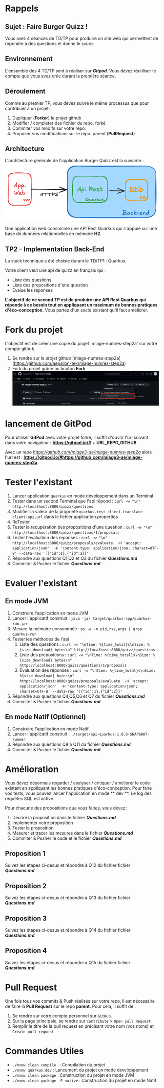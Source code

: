 

# Rappels

## Sujet : Faire Burger Quizz !
Vous avez 4 séances de TD/TP pour  produire un site web qui permettent de répondre à des questions et  donne le score.


## Environnement
L'ensemble des  4 TD/TP sont à réaliser sur **_Gitpod_**.
Vous devez réutiliser le compte que vous avez crée durant la première séance.

## Déroulement

Comme au premier TP, vous devez suivre le même processus que pour contribuer à un projet:
1. Dupliquer (**Forker**) le projet github
1. Modifier / compléter des fichier du repo. forké
1. Commiter vos modifs sur votre repo.
1. Proposer vos modifications sur le repo. parent (**PullRequest**)

## Architecture
L'architecture   générale de  l'application  Burger Quizz est la suivante :
![Capture d'écran](assets/Archi.png)

Une application web consomme une API Rest Quarkus  qui s'appuie sur une base de données relationnelles en  mémoire **H2**.

## TP2 - Implementation Back-End

La stack technique a été choisie durant le TD/TP1 : Quarkus.

Votre client  veut une api de quizz en français qui :
* Liste des questions
* Liste des propositions d'une question
* Evalue les réponses

**L'objectif de ce second TP est de produire une API Rest Quarkus qui réponde à ce besoin tout en appliquant un maximum de bonnes pratiques d'éco-conception.**
Vous partez d'un socle existant qu'il faut améliorer.

# Fork du projet
L'objectif est de créer une copie du projet 'miage-numres-step2a' sur votre compte github.

1. Se rendre sur le projet github [miage-numres-step2a] (https://github.com/aepsilon-tek/miage-numres-step2a)
1. Fork du projet grâce au bouton **Fork**
![Capture d'écran](assets/Fork.png)

# lancement de GitPod

Pour utiliser  **GitPod** avec votre projet forké, il suffit d'ouvrir  l'url suivant dans votre navigateur :
**https://gitpod.io/#** + **URL_REPO_GITHUB**

Avec un repo _https://github.com/miage3-ae/miage-numres-step2a_ alors l'url est : **https://gitpod.io/#https://github.com/miage3-ae/miage-numres-step2a**


# Tester l'existant
1. Lancer application `quarkus` en mode développement dans un Terminal
1. Tester dans un second Terminal que l'api répond : ```curl -w "\n" http://localhost:8080/quizz/questions ```
1. Modifier la valeur de la propriété `quarkus.rest-client.translate-client-api.url` dans le fichier application.properties
1. ReTester
1. Tester la recupération des propositions d'une question :  ```curl -w "\n" http://localhost:8080/quizz/questions/1/proposals ```
1. Tester l'evaluation des reponses : ```curl -w "\n" http://localhost:8080/quizz/proposals/evaluate  -H 'accept: application/json'  -H 'content-type: application/json; charset=UTF-8' --data-raw '[{"id":1},{"id":2}]' ```
1. Répondre aux questions Q1,Q2 et Q3 du fichier **_Questions.md_**
1. Commiter  & Pusher le fichier **_Questions.md_**

# Evaluer l'existant
## En mode JVM
1. Construire l'application en mode JVM
1. Lancer l'applicatif construit : `java -jar target/quarkus-app/quarkus-run.jar`
1. Mesure la mémoire consommée : `ps -e -o pid,rss,args | grep quarkus-run`
1. Tester les méthodes de l'api
    1. Liste des questions : `curl -w "\nTime: %{time_total}s\nSize: %{size_download} bytes\n" http://localhost:8080/quizz/questions`
    1. Liste des propositions : `curl -w "\nTime: %{time_total}s\nSize: %{size_download} bytes\n" http://localhost:8080/quizz/questions/1/proposals`
    1. Evaluation des réponses : `curl -w "\nTime: %{time_total}s\nSize: %{size_download} bytes\n" http://localhost:8080/quizz/proposals/evaluate  -H 'accept: application/json'  -H 'content-type: application/json; charset=UTF-8' --data-raw '[{"id":1},{"id":2}]'`
1. Répondre aux questions Q4,Q5,Q6 et Q7 du fichier **_Questions.md_**
1. Commiter  & Pusher le fichier **_Questions.md_**

## En mode Natif (Optionnel)
1. Construire l'application en mode Natif
1. Lancer l'applicatif construit : `./target/api-quarkus-1.0.0-SNAPSHOT-runner`
1. Répondre aux questions Q8 à Q11 du fichier **_Questions.md_**
1. Commiter  & Pusher le fichier **_Questions.md_**


# Amélioration

Vous devez désormais regarder / analyser / critiquer / améliorer le code existant en appliquant les bonnes pratiques d'éco-conception.
Pour faire vos tests,  vous pouvez lancer l'application en mode ** dev **.
Le log des requêtes SQL est activé.

Pour chacune des propositions que vous faites, vous devez :
  1. Decrire la proposition dans le fichier **_Questions.md_**
  1. Implementer votre proposition
  1. Tester la proposition
  1. Mesurer et tracer les mesures dans le fichier **_Questions.md_**
  1. Commiter  & Pusher le code et le  fichier **_Questions.md_**

## Proposition 1
Suivez les étapes ci-desus et répondre à Q12  du fichier fichier **_Questions.md_**

## Proposition 2
Suivez les étapes ci-desus et répondre à Q13  du fichier fichier **_Questions.md_**

## Proposition 3
Suivez les étapes ci-desus et répondre à Q14  du fichier fichier **_Questions.md_**

## Proposition 4
Suivez les étapes ci-desus et répondre à Q15  du fichier fichier **_Questions.md_**

# Pull Request
Une fois tous vos commits & Push réalisés sur votre repo, il est nécessaire de faire la **Pull Request** sur le repo **parent**.
Pour cela, il suffit de :
1. Se rendre sur votre compte personnel sur `GitHub`.
1. Sur la page principale, se rendre sur `Contribute` > `Open pull Request`
1. Remplir le titre de la pull request en précisant votre nom (vos noms) et `Create pull request`

# Commandes Utiles
* ```./mvnw clean compile ``` : Compilation du projet
* ```./mvnw quarkus:dev``` : Lancement du projet en mode developpement
* ```./mvnw clean package``` : Construction du projet en mode JVM
* ```./mvnw clean package -P native``` : Construction du projet en mode Natif
